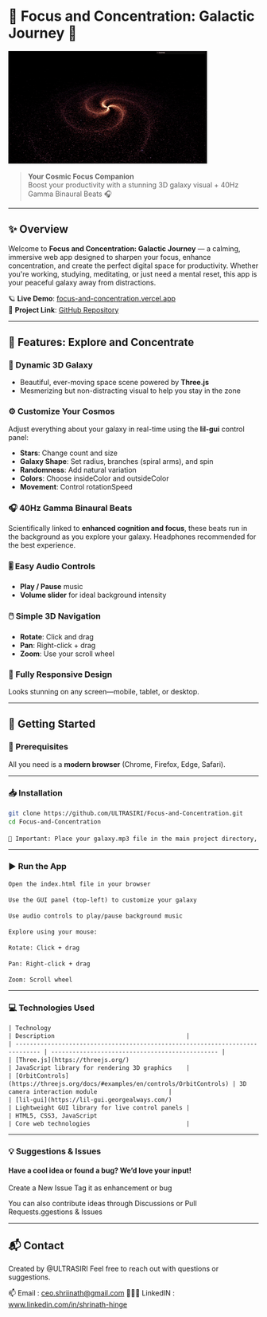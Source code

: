 # 🧠 Focus and Concentration: Galactic Journey 🌌

![Galaxy Animation](images/galaxy-screenshot.gif)

> **Your Cosmic Focus Companion**  
> Boost your productivity with a stunning 3D galaxy visual + 40Hz Gamma Binaural Beats 🎧

---

## ✨ Overview

Welcome to **Focus and Concentration: Galactic Journey** — a calming, immersive web app designed to sharpen your focus, enhance concentration, and create the perfect digital space for productivity. Whether you're working, studying, meditating, or just need a mental reset, this app is your peaceful galaxy away from distractions.

🪐 **Live Demo**: [focus-and-concentration.vercel.app](https://focus-and-concentration.vercel.app)  
🌌 **Project Link**: [GitHub Repository](https://github.com/ULTRASIRI/Focus-and-Concentration)

---

## 🎯 Features: Explore and Concentrate

### 🌌 Dynamic 3D Galaxy
- Beautiful, ever-moving space scene powered by **Three.js**
- Mesmerizing but non-distracting visual to help you stay in the zone

### ⚙️ Customize Your Cosmos
Adjust everything about your galaxy in real-time using the **lil-gui** control panel:

- **Stars**: Change count and size  
- **Galaxy Shape**: Set radius, branches (spiral arms), and spin  
- **Randomness**: Add natural variation  
- **Colors**: Choose insideColor and outsideColor  
- **Movement**: Control rotationSpeed  

### 🎧 40Hz Gamma Binaural Beats
Scientifically linked to **enhanced cognition and focus**, these beats run in the background as you explore your galaxy. Headphones recommended for the best experience.

### 🎚️ Easy Audio Controls
- **Play / Pause** music  
- **Volume slider** for ideal background intensity

### 🖱️ Simple 3D Navigation
- **Rotate**: Click and drag  
- **Pan**: Right-click + drag  
- **Zoom**: Use your scroll wheel  

### 📱 Fully Responsive Design
Looks stunning on any screen—mobile, tablet, or desktop.

---

## 🚀 Getting Started

### 🔧 Prerequisites
All you need is a **modern browser** (Chrome, Firefox, Edge, Safari).

---

### 📥 Installation

```bash
git clone https://github.com/ULTRASIRI/Focus-and-Concentration.git
cd Focus-and-Concentration

📁 Important: Place your galaxy.mp3 file in the main project directory, next to index.html.
```
---


### ▶️ Run the App
```
Open the index.html file in your browser

Use the GUI panel (top-left) to customize your galaxy

Use audio controls to play/pause background music

Explore using your mouse:

Rotate: Click + drag

Pan: Right-click + drag

Zoom: Scroll wheel
```

---

### 💻 Technologies Used
```
| Technology                                                                    | Description                                     |
| ----------------------------------------------------------------------------- | ----------------------------------------------- |
| [Three.js](https://threejs.org/)                                              | JavaScript library for rendering 3D graphics    |
| [OrbitControls](https://threejs.org/docs/#examples/en/controls/OrbitControls) | 3D camera interaction module                    |
| [lil-gui](https://lil-gui.georgealways.com/)                                  | Lightweight GUI library for live control panels |
| HTML5, CSS3, JavaScript                                                       | Core web technologies                           |
```
---

### 💡 Suggestions & Issues

#### Have a cool idea or found a bug? We’d love your input!

Create a New Issue
Tag it as enhancement or bug

You can also contribute ideas through Discussions or Pull Requests.ggestions & Issues

---

## 📬 Contact
Created by @ULTRASIRI
Feel free to reach out with questions or suggestions.

📫  Email : ceo.shriinath@gmail.com
🧑🏻‍💻  LinkedIN : www.linkedin.com/in/shrinath-hinge
